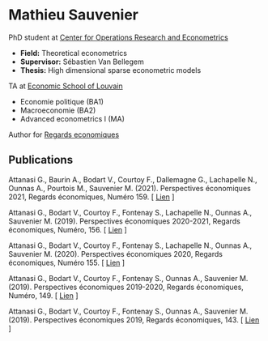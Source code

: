 # Mathieu Sauvenier
PhD student at [Center for Operations Research and Econometrics](https://uclouvain.be/fr/node/4474)
* **Field:** Theoretical econometrics
* **Supervisor:** Sébastien Van Bellegem
* **Thesis:** High dimensional sparse econometric models 

TA at [Economic School of Louvain](https://uclouvain.be/en/faculties/espo/esl)
* Economie politique (BA1)
* Macroeconomie (BA2)
* Advanced econometrics I (MA)

Author for [Regards economiques](https://www.regards-economiques.be/index.php/auteurs?cid=162)

## Publications

Attanasi G., Baurin A., Bodart V., Courtoy F., Dallemagne G., Lachapelle N., Ounnas A., Pourtois M., Sauvenier M. (2021). Perspectives économiques 2021, Regards économiques, Numéro 159. [ [Lien](https://www.regards-economiques.be/index.php/index.php?option=com_reco&view=article&cid=207) ]

Attanasi G., Bodart V., Courtoy F., Fontenay S., Lachapelle N., Ounnas A., Sauvenier M. (2019). Perspectives économiques 2020-2021, Regards économiques, Numéro, 156. [ [Lien](https://www.regards-economiques.be/index.php/index.php?option=com_reco&view=article&cid=204) ]

Attanasi G., Bodart V., Courtoy F., Fontenay S., Lachapelle N., Ounnas A., Sauvenier M. (2020). Perspectives économiques 2020, Regards économiques, Numéro 155. [ [Lien](https://www.regards-economiques.be/index.php/index.php?option=com_reco&view=article&cid=199) ]

Attanasi G., Bodart V., Courtoy F., Fontenay S., Ounnas A., Sauvenier M. (2019). Perspectives économiques 2019-2020, Regards économiques, Numéro, 149. [ [Lien](https://www.regards-economiques.be/index.php/index.php?option=com_reco&view=article&cid=192) ]

Attanasi G., Bodart V., Courtoy F., Fontenay S., Ounnas A., Sauvenier M. (2019). Perspectives économiques 2019, Regards économiques, 143. [ [Lien](https://www.regards-economiques.be/index.php/index.php?option=com_reco&view=article&cid=186) ]
